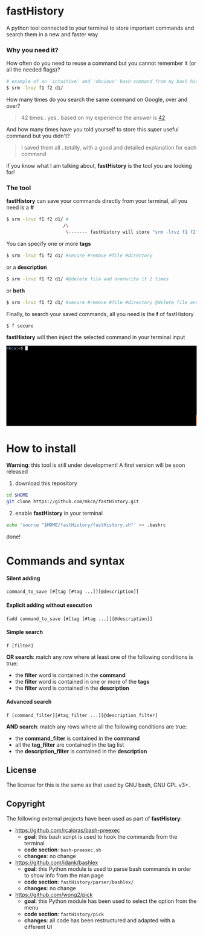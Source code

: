 # fastHistory

A python tool connected to your terminal to store important commands and search them in a new and faster way

### Why you need it?

How often do you need to reuse a command but you cannot remember it (or all the needed flags)?

```sh
# example of an 'intuitive' and 'obvious' bash command from my bash history
$ srm -lrvz f1 f2 d1/
```

How many times do you search the same command on Google, over and over? 

> 42 times..  yes..  based on my experience the answer is [42](https://www.independent.co.uk/life-style/history/42-the-answer-to-life-the-universe-and-everything-2205734.html)


And how many times have you told yourself to store this *super* useful command but you didn't? 

> I saved them all ..totally, with a good and detailed explanation for each command

if you know what I am talking about, **fastHistory** is the tool you are looking for!


### The tool

**fastHistory** can save your commands directly from your terminal, all you need is a **#**

```sh
$ srm -lrvz f1 f2 d1/ #
                     /\
                      \------- fastHistory will store "srm -lrvz f1 f2 d1/" in its internal database
```

You can specify one or more **tags**


```sh
$ srm -lrvz f1 f2 d1/ #secure #remove #file #directory
```

or a **description**

```sh
$ srm -lrvz f1 f2 d1/ #@delete file and overwrite it 2 times
```

or **both**

```sh
$ srm -lrvz f1 f2 d1/ #secure #remove #file #directory @delete file and overwrite it 2 times
```

Finally, to search your saved commands, all you need is the **f** of fastHistory

```sh
$ f secure
```

**fastHistory** will then inject the selected command in your terminal input

![Search sample](images/sample.gif)


# How to install

**Warning**: this tool is still under development! A first version will be soon released

1) download this repository
```sh
cd $HOME
git clone https://github.com/mkcn/fastHistory.git
```

2) enable **fastHistory** in your terminal
```sh
echo 'source "$HOME/fastHistory/fastHistory.sh"' >> .bashrc
```

done!


# Commands and syntax

#### Silent adding

```
command_to_save [#[tag [#tag ...]][@description]]
```

#### Explicit adding without execution

```
fadd command_to_save [#[tag [#tag ...]][@description]]
```

#### Simple search 

```
f [filter]
```

**OR search**: match any row where at least one of the following conditions is true:

*  the __filter__ word is contained in the **command** 
*  the __filter__ word is contained in one or more of the **tags**
*  the __filter__ word is contained in the **description**

#### Advanced search
```
f [command_filter][#tag_filter ...][@description_filter]
```

**AND search**: match any rows where all the following conditions are true:

*  the __command_filter__ is contained in the **command** 
*  all the __tag_filter__ are contained in the tag list
*  the __description_filter__ is contained in the **description**


License
----

The license for this is the same as that used by GNU bash, GNU GPL v3+.


Copyright
----

The following external projects have been used as part of **fastHistory**:
*  https://github.com/rcaloras/bash-preexec 
    *  **goal**: this bash script is used to hook the commands from the terminal
    *  **code section**: ```bash-preexec.sh```
    *  **changes**: no change
*  https://github.com/idank/bashlex
    *  **goal**: this Python module is used to parse bash commands in order to show info from the man page
    *  **code section**: ```fastHistory/parser/bashlex/```
    *  **changes**: no change 
*  https://github.com/wong2/pick
    *  **goal**: this Python module has been used to select the option from the menu
    *  **code section**: ```fastHistory/pick```
    *  **changes**: all code has been restructured and adapted with a different UI




